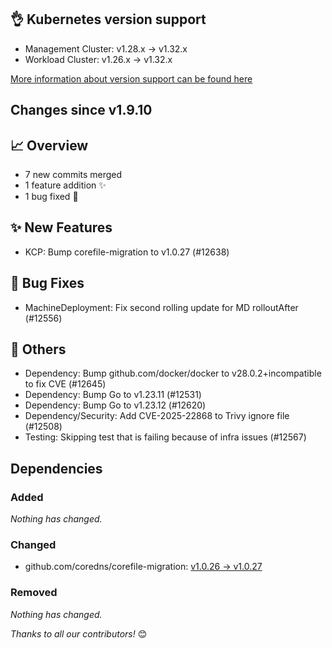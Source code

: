 ## 👌 Kubernetes version support

- Management Cluster: v1.28.x -> v1.32.x
- Workload Cluster: v1.26.x -> v1.32.x

[More information about version support can be found here](https://cluster-api.sigs.k8s.io/reference/versions.html)

## Changes since v1.9.10
## :chart_with_upwards_trend: Overview
- 7 new commits merged
- 1 feature addition ✨
- 1 bug fixed 🐛

## :sparkles: New Features
- KCP: Bump corefile-migration to v1.0.27 (#12638)

## :bug: Bug Fixes
- MachineDeployment: Fix second rolling update for MD rolloutAfter (#12556)

## :seedling: Others
- Dependency: Bump github.com/docker/docker to v28.0.2+incompatible to fix CVE (#12645)
- Dependency: Bump Go to v1.23.11 (#12531)
- Dependency: Bump Go to v1.23.12 (#12620)
- Dependency/Security: Add CVE-2025-22868 to Trivy ignore file (#12508)
- Testing: Skipping test that is failing because of infra issues (#12567)

## Dependencies

### Added
_Nothing has changed._

### Changed
- github.com/coredns/corefile-migration: [v1.0.26 → v1.0.27](https://github.com/coredns/corefile-migration/compare/v1.0.26...v1.0.27)

### Removed
_Nothing has changed._

_Thanks to all our contributors!_ 😊
